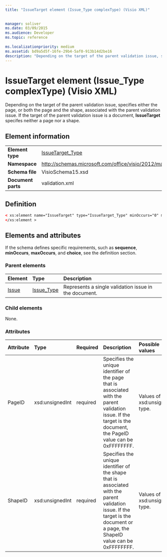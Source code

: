 ```yaml
---
title: "IssueTarget element (Issue_Type complexType) (Visio XML)"
 
 
manager: soliver
ms.date: 03/09/2015
ms.audience: Developer
ms.topic: reference
 
ms.localizationpriority: medium
ms.assetid: bd9a5d5f-16fe-29b4-5af0-913b14d2be16
description: "Depending on the target of the parent validation issue, specifies either the page, or both the page and the shape, associated with the parent validation issue. If the target of the parent validation issue is a document, IssueTarget specifes neither a page nor a shape."
---
```


# IssueTarget element (Issue_Type complexType) (Visio XML)

Depending on the target of the parent validation issue, specifies either the page, or both the page and the shape, associated with the parent validation issue. If the target of the parent validation issue is a document, **IssueTarget** specifes neither a page nor a shape. 
  
## Element information

|||
|:-----|:-----|
|**Element type** <br/> |[IssueTarget_Type](issuetarget_type-complextypevisio-xml.md) <br/> |
|**Namespace** <br/> |http://schemas.microsoft.com/office/visio/2012/main  <br/> |
|**Schema file** <br/> |VisioSchema15.xsd  <br/> |
|**Document parts** <br/> |validation.xml  <br/> |
   
## Definition

```XML
< xs:element name="IssueTarget" type="IssueTarget_Type" minOccurs="0" maxOccurs="1" >
</xs:element >
```

## Elements and attributes

If the schema defines specific requirements, such as **sequence**, **minOccurs**, **maxOccurs**, and **choice**, see the definition section. 
  
### Parent elements

|**Element**|**Type**|**Description**|
|:-----|:-----|:-----|
|[Issue](issue-element-issues_type-complextypevisio-xml.md) <br/> |[Issue_Type](issue_type-complextypevisio-xml.md) <br/> |Represents a single validation issue in the document.  <br/> |
   
### Child elements

None.
  
### Attributes

|**Attribute**|**Type**|**Required**|**Description**|**Possible values**|
|:-----|:-----|:-----|:-----|:-----|
|PageID  <br/> |xsd:unsignedInt  <br/> |required  <br/> |Specifies the unique identifier of the page that is associated with the parent validation issue. If the target is the document, the PageID value can be 0xFFFFFFFF.  <br/> |Values of the xsd:unsignedInt type.  <br/> |
|ShapeID  <br/> |xsd:unsignedInt  <br/> |required  <br/> |Specifies the unique identifier of the shape that is associated with the parent validation issue. If the target is the document or a page, the ShapeID value can be 0xFFFFFFFF.  <br/> |Values of the xsd:unsignedInt type.  <br/> |
   

